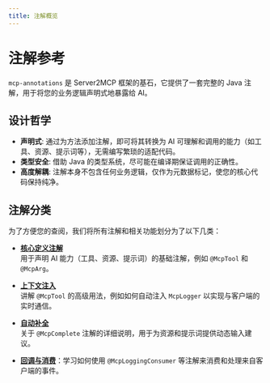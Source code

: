 ```yaml
---
title: 注解概览
---
```


# 注解参考

`mcp-annotations` 是 Server2MCP 框架的基石，它提供了一套完整的 Java 注解，用于将您的业务逻辑声明式地暴露给 AI。

## 设计哲学

- **声明式**: 通过为方法添加注解，即可将其转换为 AI 可理解和调用的能力（如工具、资源、提示词等），无需编写繁琐的适配代码。
- **类型安全**: 借助 Java 的类型系统，尽可能在编译期保证调用的正确性。
- **高度解耦**: 注解本身不包含任何业务逻辑，仅作为元数据标记，使您的核心代码保持纯净。

## 注解分类

为了方便您的查阅，我们将所有注解和相关功能划分为了以下几类：

- **[核心定义注解](./core)**  
  用于声明 AI 能力（工具、资源、提示词）的基础注解，例如 `@McpTool` 和 `@McpArg`。

- **[上下文注入](./context-injection)**  
  讲解 `@McpTool` 的高级用法，例如如何自动注入 `McpLogger` 以实现与客户端的实时通信。

- **[自动补全](./completion)**  
  关于 `@McpComplete` 注解的详细说明，用于为资源和提示词提供动态输入建议。

- **[回调与消费](./callbacks.md)**：学习如何使用 `@McpLoggingConsumer` 等注解来消费和处理来自客户端的事件。

